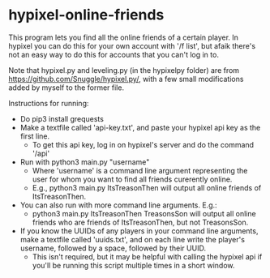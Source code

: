 # hypixel-online-friends

This program lets you find all the online friends of a certain player. In hypixel you can do this for your own account with '/f list', but afaik there's not an easy way to do this for accounts that you can't log in to.

Note that hypixel.py and leveling.py (in the hypixelpy folder) are from https://github.com/Snuggle/hypixel.py/, with a few small modifications added by myself to the former file.

Instructions for running:
- Do pip3 install grequests
- Make a textfile called 'api-key.txt', and paste your hypixel api key as the first line.
  - To get this api key, log in on hypixel's server and do the command '/api'
- Run with python3 main.py "username"
  - Where 'username' is a command line argument representing the user for whom you want to find all friends curerently online.
  - E.g., python3 main.py ItsTreasonThen will output all online friends of ItsTreasonThen.
- You can also run with more command line arguments. E.g.:
  - python3 main.py ItsTreasonThen TreasonsSon will output all online friends who are friends of ItsTreasonThen, but not TreasonsSon.
- If you know the UUIDs of any players in your command line arguments, make a textfile called 'uuids.txt', and on each line write the player's username, followed by a space, followed by their UUID.
  - This isn't required, but it may be helpful with calling the hypixel api if you'll be running this script multiple times in a short window.
